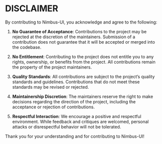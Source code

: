 # DISCLAIMER

By contributing to Nimbus-UI, you acknowledge and agree to the following:

1. **No Guarantee of Acceptance**: Contributions to the project may be rejected at the discretion of the maintainers. Submission of a contribution does not guarantee that it will be accepted or merged into the codebase.

2. **No Entitlement**: Contributing to the project does not entitle you to any rights, ownership, or benefits from the project. All contributions remain the property of the project maintainers.

3. **Quality Standards**: All contributions are subject to the project’s quality standards and guidelines. Contributions that do not meet these standards may be revised or rejected.

4. **Maintainership Discretion**: The maintainers reserve the right to make decisions regarding the direction of the project, including the acceptance or rejection of contributions.

5. **Respectful Interaction**: We encourage a positive and respectful environment. While feedback and critiques are welcomed, personal attacks or disrespectful behavior will not be tolerated.

Thank you for your understanding and for contributing to Nimbus-UI!
